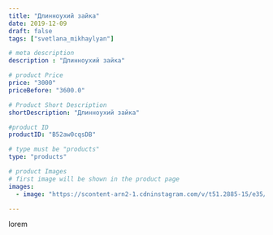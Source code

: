 ```yaml
---
title: "Длинноухий зайка"
date: 2019-12-09
draft: false
tags: ["svetlana_mikhaylyan"]

# meta description
description : "Длинноухий зайка"

# product Price
price: "3000"
priceBefore: "3600.0"

# Product Short Description
shortDescription: "Длинноухий зайка"

#product ID
productID: "B52aw0cqsDB"

# type must be "products"
type: "products"

# product Images
# first image will be shown in the product page
images:
  - image: "https://scontent-arn2-1.cdninstagram.com/v/t51.2885-15/e35/72920931_2249675121997009_1999588370079076805_n.jpg?se=7&tp=1&_nc_ht=scontent-arn2-1.cdninstagram.com&_nc_cat=101&_nc_ohc=BxavaGFc1yoAX-5TRUU&ccb=7-4&oh=e2571a1eaa8a8491db77b2043a6267c9&oe=60817BA1&_nc_sid=86f79a&ig_cache_key=MjE5NTA1OTU3MjQ0OTM5NDg4MQ%3D%3D.2-ccb7-4"

---
```

lorem

